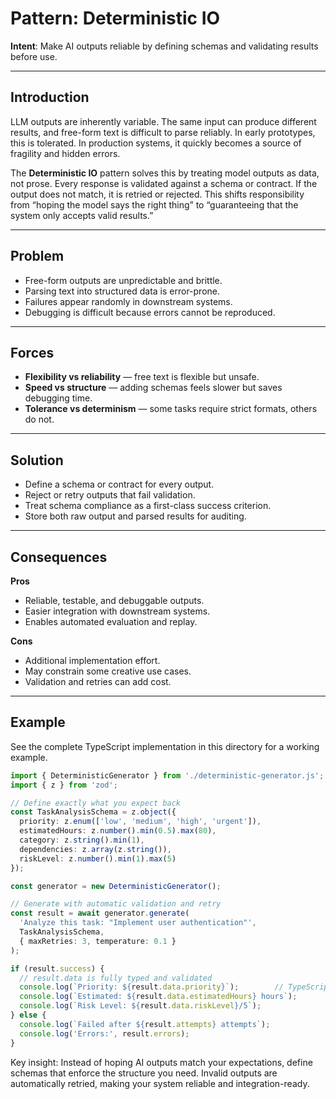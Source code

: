 # Pattern: Deterministic IO

**Intent**: Make AI outputs reliable by defining schemas and validating results before use.

---

## Introduction

LLM outputs are inherently variable. The same input can produce different results, and free-form text is difficult to parse reliably. In early prototypes, this is tolerated. In production systems, it quickly becomes a source of fragility and hidden errors.

The **Deterministic IO** pattern solves this by treating model outputs as data, not prose. Every response is validated against a schema or contract. If the output does not match, it is retried or rejected. This shifts responsibility from “hoping the model says the right thing” to “guaranteeing that the system only accepts valid results.”

---

## Problem

- Free-form outputs are unpredictable and brittle.  
- Parsing text into structured data is error-prone.  
- Failures appear randomly in downstream systems.  
- Debugging is difficult because errors cannot be reproduced.  

---

## Forces

- **Flexibility vs reliability** — free text is flexible but unsafe.  
- **Speed vs structure** — adding schemas feels slower but saves debugging time.  
- **Tolerance vs determinism** — some tasks require strict formats, others do not.  

---

## Solution

- Define a schema or contract for every output.  
- Reject or retry outputs that fail validation.  
- Treat schema compliance as a first-class success criterion.  
- Store both raw output and parsed results for auditing.  

---

## Consequences

**Pros**  
- Reliable, testable, and debuggable outputs.  
- Easier integration with downstream systems.  
- Enables automated evaluation and replay.  

**Cons**  
- Additional implementation effort.  
- May constrain some creative use cases.  
- Validation and retries can add cost.

---

## Example

See the complete TypeScript implementation in this directory for a working example.

```typescript
import { DeterministicGenerator } from './deterministic-generator.js';
import { z } from 'zod';

// Define exactly what you expect back
const TaskAnalysisSchema = z.object({
  priority: z.enum(['low', 'medium', 'high', 'urgent']),
  estimatedHours: z.number().min(0.5).max(80),
  category: z.string().min(1),
  dependencies: z.array(z.string()),
  riskLevel: z.number().min(1).max(5)
});

const generator = new DeterministicGenerator();

// Generate with automatic validation and retry
const result = await generator.generate(
  'Analyze this task: "Implement user authentication"',
  TaskAnalysisSchema,
  { maxRetries: 3, temperature: 0.1 }
);

if (result.success) {
  // result.data is fully typed and validated
  console.log(`Priority: ${result.data.priority}`);        // TypeScript knows this exists
  console.log(`Estimated: ${result.data.estimatedHours} hours`);
  console.log(`Risk Level: ${result.data.riskLevel}/5`);
} else {
  console.log(`Failed after ${result.attempts} attempts`);
  console.log('Errors:', result.errors);
}
```

Key insight: Instead of hoping AI outputs match your expectations, define schemas that enforce the structure you need. Invalid outputs are automatically retried, making your system reliable and integration-ready.  
